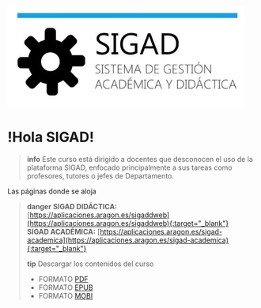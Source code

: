 ![logo SIGAD](https://raw.githubusercontent.com/catedu/curso-basico-sigad/master/img/SIGAD.png)   
# !Hola SIGAD! 
>**info**
> Este curso está dirigido a docentes que desconocen el uso de la plataforma SIGAD,  enfocado principalmente a sus tareas como profesores, tutores o jefes de Departamento.   

Las páginas donde se aloja  
  >**danger** **SIGAD DIDÁCTICA:**  [https://aplicaciones.aragon.es/sigaddweb](https://aplicaciones.aragon.es/sigaddweb){:target="_blank"}   
  >**SIGAD ACADÉMICA:**  [https://aplicaciones.aragon.es/sigad-academica](https://aplicaciones.aragon.es/sigad-academica){:target="_blank"}   
>
  >**tip** Descargar los contenidos del curso  
  > * FORMATO [PDF](https://github.com/catedu/curso-basico-sigad/raw/gh-pages/mybook/curso-basico-sigad.pdf)  
  > * FORMATO [EPUB](https://github.com/catedu/curso-basico-sigad/raw/gh-pages/mybook/curso-basico-sigad.epub)   
  > * FORMATO [MOBI](https://github.com/catedu/curso-basico-sigad/raw/gh-pages/mybook/curso-basico-sigad.mobi)
